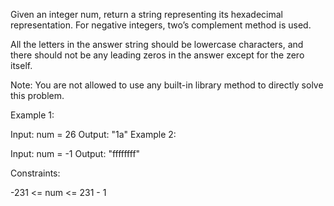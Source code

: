 Given an integer num, return a string representing its hexadecimal representation. For negative integers, two’s complement method is used.

All the letters in the answer string should be lowercase characters, and there should not be any leading zeros in the answer except for the zero itself.

Note: You are not allowed to use any built-in library method to directly solve this problem.

Example 1:

Input: num = 26
Output: "1a"
Example 2:

Input: num = -1
Output: "ffffffff"

Constraints:

-231 <= num <= 231 - 1
